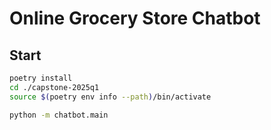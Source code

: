 # Online Grocery Store Chatbot

## Start

```bash
poetry install
cd ./capstone-2025q1
source $(poetry env info --path)/bin/activate

python -m chatbot.main
```